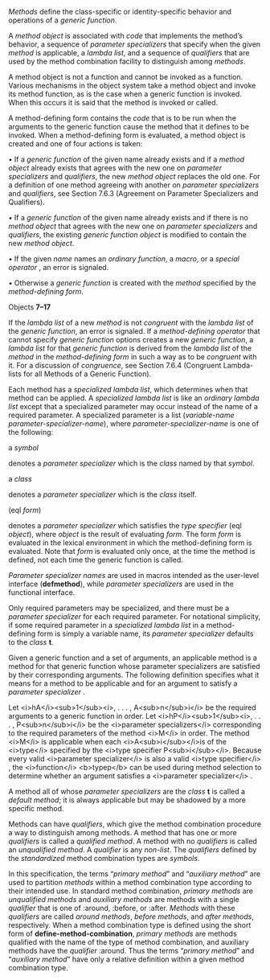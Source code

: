  

*Methods* define the class-specific or identity-specific behavior and operations of a *generic function*. 

A *method object* is associated with *code* that implements the method’s behavior, a sequence of *parameter specializers* that specify when the given *method* is applicable, a *lambda list*, and a sequence of *qualifiers* that are used by the method combination facility to distinguish among *methods*. 

A method object is not a function and cannot be invoked as a function. Various mechanisms in the object system take a method object and invoke its method function, as is the case when a generic function is invoked. When this occurs it is said that the method is invoked or called. 

A method-defining form contains the *code* that is to be run when the arguments to the generic function cause the method that it defines to be invoked. When a method-defining form is evaluated, a method object is created and one of four actions is taken: 

*•* If a *generic function* of the given name already exists and if a *method object* already exists that agrees with the new one on *parameter specializers* and *qualifiers*, the new *method object* replaces the old one. For a definition of one method agreeing with another on *parameter specializers* and *qualifiers*, see Section 7.6.3 (Agreement on Parameter Specializers and Qualifiers). 

*•* If a *generic function* of the given name already exists and if there is no *method object* that agrees with the new one on *parameter specializers* and *qualifiers*, the existing *generic function object* is modified to contain the new *method object*. 

*•* If the given *name* names an *ordinary function*, a *macro*, or a *special operator* , an error is signaled. 

*•* Otherwise a *generic function* is created with the *method* specified by the *method-defining form*. 

Objects **7–17**

 

 

If the *lambda list* of a new *method* is not *congruent* with the *lambda list* of the *generic function*, an error is signaled. If a *method-defining operator* that cannot specify *generic function* options creates a new *generic function*, a *lambda list* for that *generic function* is derived from the *lambda list* of the *method* in the *method-defining form* in such a way as to be *congruent* with it. For a discussion of *congruence*, see Section 7.6.4 (Congruent Lambda-lists for all Methods of a Generic Function). 

Each method has a *specialized lambda list*, which determines when that method can be applied. A *specialized lambda list* is like an *ordinary lambda list* except that a specialized parameter may occur instead of the name of a required parameter. A specialized parameter is a list (*variable-name parameter-specializer-name*), where *parameter-specializer-name* is one of the following: 

a *symbol* 

denotes a *parameter specializer* which is the *class* named by that *symbol*. 

a *class* 

denotes a *parameter specializer* which is the *class* itself. 

(eql *form*) 

denotes a *parameter specializer* which satisfies the *type specifier* (eql *object*), where *object* is the result of evaluating *form*. The form *form* is evaluated in the lexical environment in which the method-defining form is evaluated. Note that *form* is evaluated only once, at the time the method is defined, not each time the generic function is called. 

*Parameter specializer names* are used in macros intended as the user-level interface (**defmethod**), while *parameter specializers* are used in the functional interface. 

Only required parameters may be specialized, and there must be a *parameter specializer* for each required parameter. For notational simplicity, if some required parameter in a *specialized lambda list* in a method-defining form is simply a variable name, its *parameter specializer* defaults to the *class* **t**. 

Given a generic function and a set of arguments, an applicable method is a method for that generic function whose parameter specializers are satisfied by their corresponding arguments. The following definition specifies what it means for a method to be applicable and for an argument to satisfy a *parameter specializer* . 

Let &#60;i&#62;hA&#60;/i&#62;&#60;sub&#62;1&#60;/sub&#62;&#60;i&#62;, . . . , A&#60;sub&#62;n&#60;/sub&#62;i&#60;/i&#62; be the required arguments to a generic function in order. Let &#60;i&#62;hP&#60;/i&#62;&#60;sub&#62;1&#60;/sub&#62;&#60;i&#62;, . . . , P&#60;sub&#62;n&#60;/sub&#62;i&#60;/i&#62; be the &#60;i&#62;parameter specializers&#60;/i&#62; corresponding to the required parameters of the method &#60;i&#62;M&#60;/i&#62; in order. The method &#60;i&#62;M&#60;/i&#62; is applicable when each &#60;i&#62;A&#60;sub&#62;i&#60;/sub&#62;&#60;/i&#62;is of the &#60;i&#62;type&#60;/i&#62; specified by the &#60;i&#62;type specifier P&#60;sub&#62;i&#60;/sub&#62;&#60;/i&#62;. Because every valid &#60;i&#62;parameter specializer&#60;/i&#62; is also a valid &#60;i&#62;type specifier&#60;/i&#62; , the &#60;i&#62;function&#60;/i&#62; &#60;b&#62;typep&#60;/b&#62; can be used during method selection to determine whether an argument satisfies a &#60;i&#62;parameter specializer&#60;/i&#62; . 

A method all of whose *parameter specializers* are the *class* **t** is called a *default method*; it is always applicable but may be shadowed by a more specific method. 



 

 

Methods can have *qualifiers*, which give the method combination procedure a way to distinguish among methods. A method that has one or more *qualifiers* is called a *qualified method*. A method with no *qualifiers* is called an *unqualified method*. A *qualifier* is any *non-list*. The *qualifiers* defined by the *standardized* method combination types are *symbols*. 

In this specification, the terms “*primary method*” and “*auxiliary method*” are used to partition *methods* within a method combination type according to their intended use. In standard method combination, *primary methods* are *unqualified methods* and *auxiliary methods* are methods with a single *qualifier* that is one of :around, :before, or :after. *Methods* with these *qualifiers* are called *around methods*, *before methods*, and *after methods*, respectively. When a method combination type is defined using the short form of **define-method-combination**, *primary methods* are methods qualified with the name of the type of method combination, and auxiliary methods have the *qualifier* :around. Thus the terms “*primary method*” and “*auxiliary method*” have only a relative definition within a given method combination type. 

